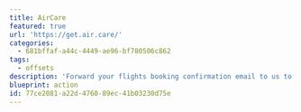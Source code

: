 ```yaml
---
title: AirCare
featured: true
url: 'https://get.air.care/'
categories:
  - 681bffaf-a44c-4449-ae96-bf780506c862
tags:
  - offsets
description: 'Forward your flights booking confirmation email to us to get an idea of the carbon footprint, get help offsetting the flight, and discover low-carbon alternatives to help avoid flying in the future.'
blueprint: action
id: 77ce2081-a22d-4760-89ec-41b03230d75e
---
```

